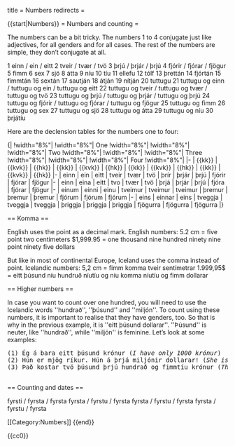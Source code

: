 title = Numbers
redirects =
>>>>

{{start|Numbers}}
= Numbers and counting =

The numbers can be a bit tricky. The numbers 1 to 4 conjugate just like adjectives, for all genders and for all cases. The rest of the numbers are simple, they don’t conjugate at all.

1 einn / ein / eitt 2 tveir / tvær / tvö 3 þrjú / þrjár / þrjú 4 fjórir / fjórar / fjögur 5 fimm 6 sex 7 sjö 8 átta 9 níu 10 tíu 11 ellefu 12 tólf 13 þrettán 14 fjórtán 15 fimmtán 16 sextán 17 sautján 18 átján 19 nítján 20 tuttugu 21 tuttugu og einn / tuttugu og ein / tuttugu og eitt 22 tuttugu og tveir / tuttugu og tvær / tuttugu og tvö 23 tuttugu og þrjú / tuttugu og þrjár / tuttugu og þrjú 24 tuttugu og fjórir / tuttugu og fjórar / tuttugu og fjögur 25 tuttugu og fimm 26 tuttugu og sex 27 tuttugu og sjö 28 tuttugu og átta 29 tuttugu og níu 30 þrjátíu

Here are the declension tables for the numbers one to four:

{|
!width="8%"|
!width="8%"| One
!width="8%"|
!width="8%"|
!width="8%"| Two
!width="8%"|
!width="8%"|
!width="8%"| Three
!width="8%"|
!width="8%"|
!width="8%"| Four
!width="8%"|
|-
| {{kk}}
| {{kvk}}
| {{hk}}
| {{kk}}
| {{kvk}}
| {{hk}}
| {{kk}}
| {{kvk}}
| {{hk}}
| {{kk}}
| {{kvk}}
| {{hk}}
|-
| einn
| ein
| eitt
| tveir
| tvær
| tvö
| þrír
| þrjár
| þrjú
| fjórir
| fjórar
| fjögur
|-
| einn
| eina
| eitt
| tvo
| tvær
| tvö
| þrjá
| þrjár
| þrjú
| fjóra
| fjórar
| fjögur
|-
| einum
| einni
| einu
| tveimur
| tveimur
| tveimur
| þremur
| þremur
| þremur
| fjórum
| fjórum
| fjórum
|-
| eins
| einnar
| eins
| tveggja
| tveggja
| tveggja
| þriggja
| þriggja
| þriggja
| fjögurra
| fjögurra
| fjögurra
|}

== Komma ==

English uses the point as a decimal mark. English numbers: 5.2 cm = five point two centimeters $1,999.95 = one thousand nine hundred ninety nine point ninety five dollars

But like in most of continental Europe, Iceland uses the comma instead of point. Icelandic numbers: 5,2 cm = fimm komma tveir sentímetrar 1.999,95$ = eitt þúsund níu hundruð níutíu og níu komma níutíu og fimm dollarar

== Higher numbers ==

In case you want to count over one hundred, you will need to use the Icelandic words ''hundrað'', ''þúsund'' and ''miljón''. To count using these numbers, it is important to realise that they have genders, too. So that is why in the previous example, it is ''eitt þúsund dollarar''. ''Þúsund'' is neuter, like ''hundrað'', while ''miljón'' is feminine. Let’s look at some examples:

<pre>
(1) Ég á bara eitt þúsund krónur (<i>I have only 1000 krónur</i>) <!--- LM Is there an English word for krónur? Crones? --->
(2) Hún er mjög ríkur. Hún á þrjá miljónir dollarar! (<i>She is very rich. She owns three million dollars!</i>)
(3) Það kostar tvö þúsund þrjú hundrað og fimmtíu krónur (<i>That costs 2350 krónur</i>)
<!--- TODO add an example where we have a different case. --->
</pre>
== Counting and dates ==

<!--- LM I don't understand this yet, but you use ordinals for dates and stuff. Need to have a warning about sixth being sjötta though --->
fyrsti / fyrsta / fyrsta fyrsta / fyrstu / fyrsta fyrsta / fyrstu / fyrsta fyrsta / fyrstu / fyrsta

[[Category:Numbers]]
{{end}}

<noinclude>{{cc0}}</noinclude>